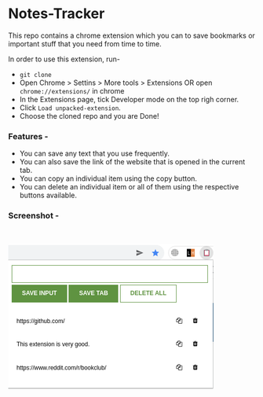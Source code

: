# Notes-Tracker

This repo contains a chrome extension which you can to save bookmarks or important stuff that you need from time to time.

In order to use this extension, run-

- `git clone`
- Open Chrome > Settins > More tools > Extensions OR open `chrome://extensions/` in chrome
- In the Extensions page, tick Developer mode on the top righ corner.
- Click `Load unpacked-extension`.
- Choose the cloned repo and you are Done!

### Features -

- You can save any text that you use frequently.
- You can also save the link of the website that is opened in the current tab.
- You can copy an individual item using the copy button.
- You can delete an individual item or all of them using the respective buttons available.

### Screenshot -

<br>

![screenshot of the extension](Screenshot.png)
